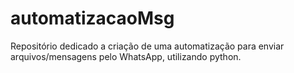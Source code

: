 # automatizacaoMsg
Repositório dedicado a criação de uma automatização para enviar arquivos/mensagens pelo WhatsApp, utilizando python.
